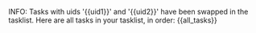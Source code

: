 INFO: Tasks with uids '{{uid1}}' and '{{uid2}}' have been swapped in the tasklist.
Here are all tasks in your tasklist, in order:
{{all_tasks}}
